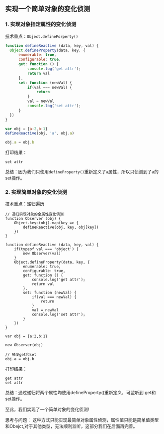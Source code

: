 ## 实现一个简单对象的变化侦测

### 1. 实现对象指定属性的变化侦测

技术重点：`Object.definePorperty()`
```js
function defineReactive (data, key, val) {
  Object.defineProperty(data, key, {
      enumerable: true,
      configurable: true,
      get: function () {
          console.log('get attr');
          return val
      },
      set: function (newVal) {
          if(val === newVal) {
              return
          }
          val = newVal
          console.log('set attr');
      }
  })
}

var obj = {a:2,b:1}
defineReactive(obj, 'a', obj.a)

obj.a = obj.b
```

打印结果：
```
set attr
```
总结：因为我们只使用`defineProperty()`重新定义了`a`属性，所以只侦测到了a的set操作。
### 2. 实现简单对象的变化侦测

技术重点：递归遍历

```
// 递归实现对象的全属性变化侦测
function Observer (obj) {
    Object.keys(obj).map(key => {
        defineReactive(obj, key, obj[key])
    })
}

function defineReactive (data, key, val) {
    if(typeof val === 'object') {
        new Observer(val)
    }
    Object.defineProperty(data, key, {
        enumerable: true,
        configurable: true,
        get: function () {
            console.log('get attr');
            return val
        },
        set: function (newVal) {
            if(val === newVal) {
                return
            }
            val = newVal
            console.log('set attr');
        }
    })
}

var obj = {a:2,b:1}

new Observer(obj)

// 触发get和set
obj.a = obj.b
```

打印结果：
```
get attr
set attr
```
总结：通过递归将两个属性均使用defineProperty()重新定义，可监听到 get和set操作。

至此，我们实现了一个简单对象的变化侦测!

思考与问题：
这种方式只能实现最简单对象属性侦测，属性值只能是简单值类型和Obejct,对于其他类型，无法顺利监听，这部分我们在后面再完善。